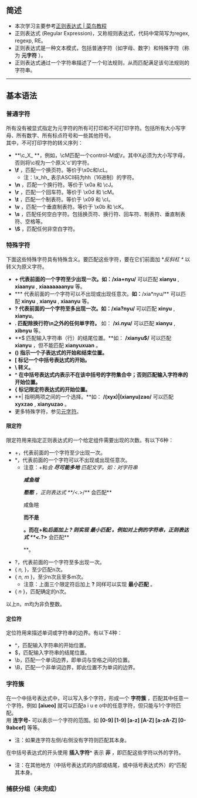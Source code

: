 
## 简述
- 本次学习主要参考[正则表达式 | 菜鸟教程](https://www.runoob.com/regexp/regexp-tutorial.html)
- 正则表达式 (Regular Expression)，又称规则表达式，代码中常简写为regex, regexp, RE。
- 正则表达式是一种文本模式，包括普通字符（如字母、数字）和特殊字符（称为 **元字符** ）。
- 正则表达式通过一个字符串描述了一个句法规则，从而匹配满足该句法规则的字符串。

---



## 基本语法

### 普通字符
所有没有被显式指定为元字符的所有可打印和不可打印字符。包括所有大小写字母、所有数字、所有标点符号和一些其他符号。<br />其中，不可打印字符的转义序列：

   - **\c_X_ **，例如，\cM匹配一个control-M或\r。其中X必须为大小写字母，否则将\c视为一个原义'c'的字符。
   - **\f** ，匹配一个换页符。等价于\x0c和\cL。
      - 注：\x_hh_ 表示ASCII码为hh（16进制）的字符。
   - **\n** ，匹配一个换行符。等价于 \x0a 和 \cJ。
   - **\r** ，匹配一个回车符。等价于 \x0d 和 \cM。
   - **\t** ，匹配一个制表符。等价于 \x09 和 \cI。
   - **\v** ，匹配一个垂直制表符。等价于 \x0b 和 \cK。
   - **\s** ，匹配任何空白字符。包括换页符、换行符、回车符、制表符、垂直制表符、空格等。
   - **\S** ，匹配任何非空白字符。


### 特殊字符
下面这些特殊字符具有特殊含义。要匹配这些字符，要在它们前面加 **反斜杠 \** 以转义为原义字符。

   - **+ 代表前面的一个字符至少出现一次。**如：**/xia+nyu/** 可以匹配 **xianyu** , **xiaanyu** , **xiaaaaaaanyu** 等。
   - *** 代表前面的一个字符可以不出现或出现任意次。**如：**/xia*nyu/** 可以匹配 **xinyu** , **xianyu** , **xiaanyu** 等。
   - **? 代表前面的一个字符至多出现一次。**如：**/xia?nyu/** 可以匹配 **xinyu** , **xianyu**。
   - **. 匹配除换行符\n之外的任何单字符。** 如： **/xi.nyu/** 可以匹配 **xianyu** , **xibnyu** 等。
   - **$ 匹配输入字符串（行）的结尾位置。**如： **/xianyu$/** 可以匹配 **xianyu** ，但不能匹配 **xianyuxuan** 。
   - **() 指示一个子表达式的开始和结束位置。**
   - **[ 标记一个中括号表达式的开始。**
   - **\ 转义。**
   - **^ 在中括号表达式内表示不在该中括号的字符集合中；否则匹配输入字符串的开始位置。**
   - **{ 标记限定符表达式的开始位置。**
   - **| 指明两项之间的一个选择。**如： **/(xyx)|(xianyu)zao/** 可以匹配 **xyxzao** , **xianyuzao** 。
   - 更多特殊字符，参见[元字符](https://www.runoob.com/regexp/regexp-metachar.html)。


#### 限定符
限定符用来指定正则表达式的一个给定组件需要出现的次数。有以下6种：

   - +，代表前面的一个字符至少出现一次。
   - *，代表前面的一个字符可以不出现或出现任意次。
      - 注意：+和*会 **尽可能多地** 匹配文字。如：对字符串 **<p>咸鱼暄</p>憨憨** ，正则表达式 **/<.*>/** 会匹配**<p>咸鱼暄</p>**而不是**<p>**。而在+和*后面加上 **?** 则实现 **最小匹配** 。例如对上例的字符串，正则表达式 **<.*?>** 会匹配**<p>**。
   - ?，代表前面的一个字符至多出现一次。
   - { _n,_ }，至少匹配n次。
   - { _n, m_ }，至少n次且至多m次。
      - 注意：上面三个限定符后加上 **?** 同样可以实现 **最小匹配** 。
   - { _n_ }，匹配确定的n次。

以上n，m均为非负整数。


#### 定位符
定位符用来描述单词或字符串的边界。有以下4种：

   - ^，匹配输入字符串的开始位置。
   - $，匹配输入字符串的结尾位置。
   - \b，匹配一个单词边界，即单词与空格之间的位置。
   - \B，匹配一个非单词边界，即此位置不为单词的边界。


### 字符簇
在一个中括号表达式中，可以写入多个字符，形成一个 **字符簇** ，匹配其中任意一个字符。例如 **[aiueo]** 就可以匹配a i u e o中的任意字符，但只能与1个字符匹配。<br />用 **连字号-** 可以表示一个字符的范围。如 **[0-9] [1-9] [a-z] [A-Z] [a-zA-Z] [0-9abcef]** 等等。

   - 注：如果连字符左侧/右侧没有字符则匹配其本身。

在中括号表达式的开头使用 **插入字符^** 表示 **非** ，即匹配这些字符以外的字符。

   - 注：在其他地方（中括号表达式的内部或结尾，或中括号表达式外）的^匹配其本身。


### 捕获分组（未完成）

